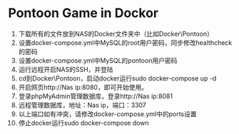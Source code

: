 # Pontoon Game in Dockor

1. 下载所有的文件放到NAS的Docker文件夹中（比如Docker\Pontoon）
2. 设置docker-compose.yml中MySQL的root用户密码，同步修改healthcheck的密码
3. 设置docker-compose.yml中MySQL的pontoon用户密码
4. 运行远程开启NAS的SSH，并登陆
5. cd到Docker\Pontoon，启动docker运行sudo docker-compose up -d
6. 开启网页http://Nas ip:8080，即可开始使用。
7. 登录phpMyAdmin管理数据库，登录http://Nas ip:8081
8. 远程管理数据库，地址：Nas ip，端口：3307
9. 以上端口如有冲突，请修改docker-compose.yml中的ports设置
10. 停止docker运行sudo docker-compose down
